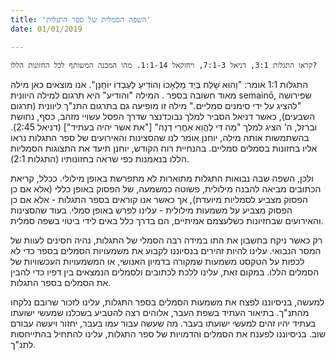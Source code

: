 ```yaml
---
title: 'השפה הסמלית של ספר התגלות'
date: 01/01/2019

---
```


`קראו התגלות 3:1, דניאל 7:1-3, ויחזקאל 1:1-14. מהו המכנה המשותף לכל החזונות הללו?`

התגלות 1:1 אומר: "וְהוּא שָׁלַח בְּיַד מַלְאָכוֹ וְהוֹדִיעַ לְעַבְדוֹ יוֹחָנָן". אנו מוצאים כאן מילה מאוד חשובה בספר . המילה "והודיע" היא תרגום למילה היוונית semainō, שפירושה "להציג על ידי סימנים סמליים." מילה זו מופיעה גם בתרגום התנ"ך ליוונית (תרגום השבעים), כאשר דניאל הסביר למלך נבוכדנצר שדרך הפסל עשויי מזהב, כסף, נחושת וברזל, ה' הציג למלך "מָה דִּי לֶהֱוֵא אַחֲרֵי דְנָה" ["את אשר יהיה בעתיד"] (דניאל 2:45). בהשתמשות אותה מילה, יוחנן אומר לנו שהסצינות והאירועים של ספר התגלות נראו אליו בחזונות בסמלים סמליים. בהנחיית רוח הקודש, יוחנן תיעד את התצוגות הסמליות הללו בנאמנות כפי שראה בחזונותיו (התגלות 2:1).

ולכן, השפה שבה נבואות התגלות מתוארות לא מתפרשת באופן מילולי. ככלל, קריאת הכתובים מביאה להבנה מילולית, פשוטה כמשמעה, של הפסוק באופן כללי (אלא אם כן הפסוק מצביע לסמליות מיועדת), אך כאשר אנו קוראים בספר התגלות -  אלא אם כן הפסוק מצביע על משמעות מילולית - עלינו לפרש באופן סמלי. בעוד שהסצינות והאירועים שבחזיונות כשלעצמם אמיתיים, הם בדרך כלל באים לידי ביטוי בשפה סמלית. 

רק כאשר ניקח בחשבון את התו במידה רבה הסמלי של התגלות, נהיה חסינים לעוות של המסר הנבואי. עלינו להיות זהירים בנסיוננו לקבוע את משמעויות הסמלים בספר כדי לא לכפות על הטקסט משמעות שמקורה בדמיון האנושי, או המשמעויות העכשוויות של הסמלים הללו. במקום זאת, עלינו ללכת לכתובים ולסמלים הנמצאים בין דפיו כדי להבין את הסמלים בספר התגלות. 

למעשה, בניסיוננו לפצח את משמעות הסמלים בספר התגלות, עלינו לזכור שרובם נלקחו מהתנ"ך. בתיאור העתיד בשפת העבר, אלוהים רצה להטביע בשכלנו שמעשי ישועתו בעתיד יהיו זהים למעשי ישועתו בעבר. מה שעשה עבור עמו בעבר, יחזור ויעשה עבורם שוב. בניסיוננו לפענח את הסמלים והדמויות של ספר התגלות, עלינו להתחיל בהתייחסות לתנ"ך.